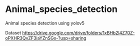 # Animal_species_detection

Animal species detection using yolov5

Dataset  https://drive.google.com/drive/folders/1xBHb2l4Z70Z-oPXHR3QvZF3iaYZnSGx-?usp=sharing

